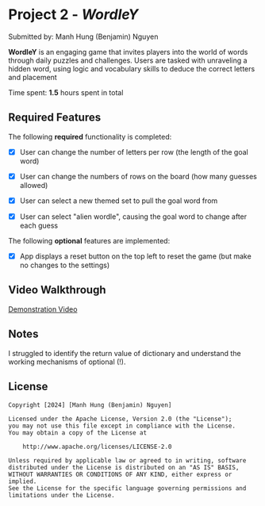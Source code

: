 # Project 2 - *WordleY*

Submitted by: Manh Hung (Benjamin) Nguyen

**WordleY** is an engaging game that invites players into the world of words through daily puzzles and challenges. Users are tasked with unraveling a hidden word, using logic and vocabulary skills to deduce the correct letters and placement

Time spent: **1.5** hours spent in total

## Required Features

The following **required** functionality is completed:

- [x] User can change the number of letters per row (the length of the goal word)
- [x] User can change the numbers of rows on the board (how many guesses allowed)
- [x] User can select a new themed set to pull the goal word from
- [x] User can select "alien wordle", causing the goal word to change after each guess


The following **optional** features are implemented:

- [x] App displays a reset button on the top left to reset the game (but make no changes to the settings)

## Video Walkthrough

[Demonstration Video](https://youtu.be/_zCqo3e0ODw)

## Notes

I struggled to identify the return value of dictionary and understand the working mechanisms of optional (!).

## License

    Copyright [2024] [Manh Hung (Benjamin) Nguyen]

    Licensed under the Apache License, Version 2.0 (the "License");
    you may not use this file except in compliance with the License.
    You may obtain a copy of the License at

        http://www.apache.org/licenses/LICENSE-2.0

    Unless required by applicable law or agreed to in writing, software
    distributed under the License is distributed on an "AS IS" BASIS,
    WITHOUT WARRANTIES OR CONDITIONS OF ANY KIND, either express or implied.
    See the License for the specific language governing permissions and
    limitations under the License.
